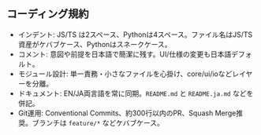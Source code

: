 ## コーディング規約
- インデント: JS/TS は2スペース、Pythonは4スペース。ファイル名はJS/TS資産がケバブケース、Pythonはスネークケース。
- コメント: 意図や前提を日本語で簡潔に残す。UI/仕様の変更も日本語デフォルト。
- モジュール設計: 単一責務・小さなファイルを心掛け、core/ui/ioなどレイヤーを分離。
- ドキュメント: EN/JA両言語を常に同期。`README.md` と `README.ja.md` などを併記。
- Git運用: Conventional Commits、約300行以内のPR、Squash Merge推奨。ブランチは `feature/*` などケバブケース。
